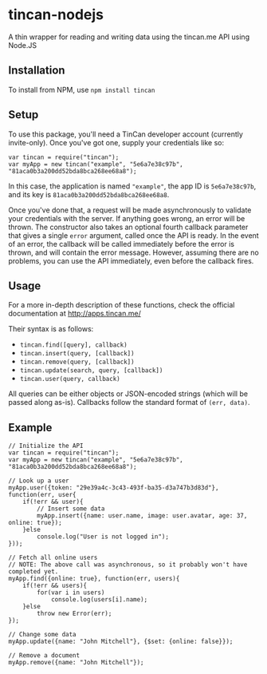 tincan-nodejs
=============

A thin wrapper for reading and writing data using the tincan.me API using Node.JS

Installation
------------

To install from NPM, use `npm install tincan`

Setup
-----

To use this package, you'll need a TinCan developer account (currently invite-only). Once you've got one, supply your credentials like so:

    var tincan = require("tincan");
    var myApp = new tincan("example", "5e6a7e38c97b", "81aca0b3a200dd52bda8bca268ee68a8");

In this case, the application is named `"example"`, the app ID is `5e6a7e38c97b`, and its key is `81aca0b3a200dd52bda8bca268ee68a8`.

Once you've done that, a request will be made asynchronously to validate your credentials with the server. If anything goes wrong, an error will be thrown. The constructor also takes an optional fourth callback parameter that gives a single  `error` argument, called once the API is ready. In the event of an error, the callback will be called immediately before the error is thrown, and will contain the error message. However, assuming there are no problems, you can use the API immediately, even before the callback fires.

Usage
-----

For a more in-depth description of these functions, check the official documentation at http://apps.tincan.me/

Their syntax is as follows:

- `tincan.find([query], callback)`
- `tincan.insert(query, [callback])`
- `tincan.remove(query, [callback])`
- `tincan.update(search, query, [callback])`
- `tincan.user(query, callback)`

All queries can be either objects or JSON-encoded strings (which will be passed along as-is). Callbacks follow the standard format of `(err, data)`.

Example
-------

    // Initialize the API
    var tincan = require("tincan");
    var myApp = new tincan("example", "5e6a7e38c97b", "81aca0b3a200dd52bda8bca268ee68a8");
    
    // Look up a user
    myApp.user({token: "29e39a4c-3c43-493f-ba35-d3a747b3d83d"}, function(err, user{
    	if(!err && user){
    		// Insert some data
    		myApp.insert({name: user.name, image: user.avatar, age: 37, online: true});
    	}else
    		console.log("User is not logged in");
    }));
    
    // Fetch all online users
    // NOTE: The above call was asynchronous, so it probably won't have completed yet.
    myApp.find({online: true}, function(err, users){
    	if(!err && users){
    		for(var i in users)
    			console.log(users[i].name);
    	}else
    		throw new Error(err);
    });
    
    // Change some data
    myApp.update({name: "John Mitchell"}, {$set: {online: false}});
    
    // Remove a document
    myApp.remove({name: "John Mitchell"});
